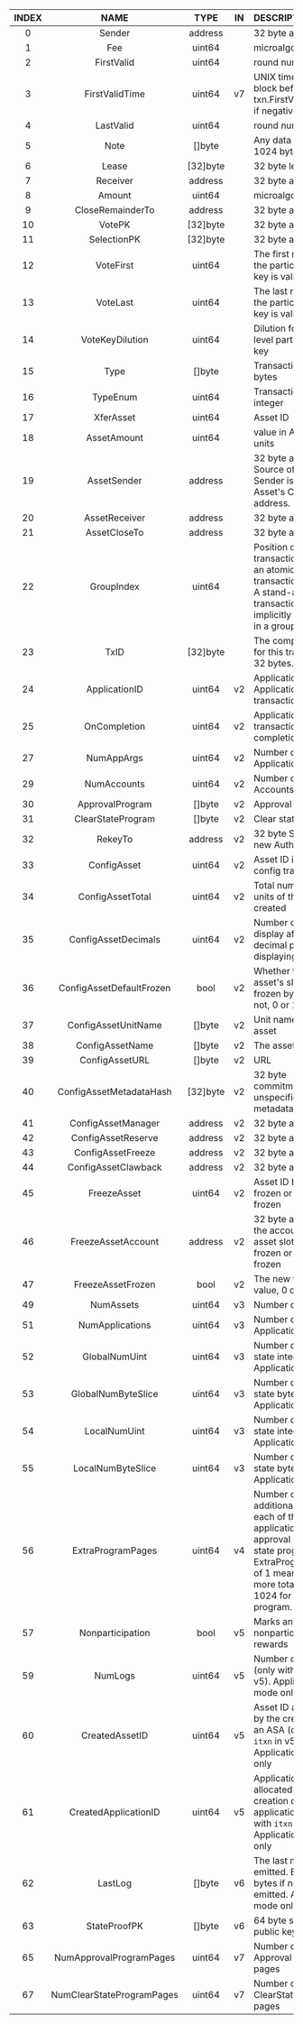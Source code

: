| INDEX |           NAME            |   TYPE   | IN | DESCRIPTION                                                                                                                                                                  |
|:-----:|:-------------------------:|:--------:|:--:|:-----------------------------------------------------------------------------------------------------------------------------------------------------------------------------|
|   0   |          Sender           | address  |    | 32 byte address                                                                                                                                                              |
|   1   |            Fee            |  uint64  |    | microalgos                                                                                                                                                                   |
|   2   |        FirstValid         |  uint64  |    | round number                                                                                                                                                                 |
|   3   |      FirstValidTime       |  uint64  | v7 | UNIX timestamp of block before txn.FirstValid. Fails if negative                                                                                                             |
|   4   |         LastValid         |  uint64  |    | round number                                                                                                                                                                 |
|   5   |           Note            |  []byte  |    | Any data up to 1024 bytes                                                                                                                                                    |
|   6   |           Lease           | [32]byte |    | 32 byte lease value                                                                                                                                                          |
|   7   |         Receiver          | address  |    | 32 byte address                                                                                                                                                              |
|   8   |          Amount           |  uint64  |    | microalgos                                                                                                                                                                   |
|   9   |     CloseRemainderTo      | address  |    | 32 byte address                                                                                                                                                              |
|  10   |          VotePK           | [32]byte |    | 32 byte address                                                                                                                                                              |
|  11   |        SelectionPK        | [32]byte |    | 32 byte address                                                                                                                                                              |
|  12   |         VoteFirst         |  uint64  |    | The first round that the participation key is valid.                                                                                                                         |
|  13   |         VoteLast          |  uint64  |    | The last round that the participation key is valid.                                                                                                                          |
|  14   |      VoteKeyDilution      |  uint64  |    | Dilution for the 2-level participation key                                                                                                                                   |
|  15   |           Type            |  []byte  |    | Transaction type as bytes                                                                                                                                                    |
|  16   |         TypeEnum          |  uint64  |    | Transaction type as integer                                                                                                                                                  |
|  17   |         XferAsset         |  uint64  |    | Asset ID                                                                                                                                                                     |
|  18   |        AssetAmount        |  uint64  |    | value in Asset's units                                                                                                                                                       |
|  19   |        AssetSender        | address  |    | 32 byte address. Source of assets if Sender is the Asset's Clawback address.                                                                                                 |
|  20   |       AssetReceiver       | address  |    | 32 byte address                                                                                                                                                              |
|  21   |       AssetCloseTo        | address  |    | 32 byte address                                                                                                                                                              |
|  22   |        GroupIndex         |  uint64  |    | Position of this transaction within an atomic transaction group. A stand-alone transaction is implicitly element 0 in a group of 1                                           |
|  23   |           TxID            | [32]byte |    | The computed ID for this transaction. 32 bytes.                                                                                                                              |
|  24   |       ApplicationID       |  uint64  | v2 | ApplicationID from ApplicationCall transaction                                                                                                                               |
|  25   |       OnCompletion        |  uint64  | v2 | ApplicationCall transaction on completion action                                                                                                                             |
|  27   |        NumAppArgs         |  uint64  | v2 | Number of ApplicationArgs                                                                                                                                                    |
|  29   |        NumAccounts        |  uint64  | v2 | Number of Accounts                                                                                                                                                           |
|  30   |      ApprovalProgram      |  []byte  | v2 | Approval program                                                                                                                                                             |
|  31   |     ClearStateProgram     |  []byte  | v2 | Clear state program                                                                                                                                                          |
|  32   |          RekeyTo          | address  | v2 | 32 byte Sender's new AuthAddr                                                                                                                                                |
|  33   |        ConfigAsset        |  uint64  | v2 | Asset ID in asset config transaction                                                                                                                                         |
|  34   |     ConfigAssetTotal      |  uint64  | v2 | Total number of units of this asset created                                                                                                                                  |
|  35   |    ConfigAssetDecimals    |  uint64  | v2 | Number of digits to display after the decimal place when displaying the asset                                                                                                |
|  36   | ConfigAssetDefaultFrozen  |   bool   | v2 | Whether the asset's slots are frozen by default or not, 0 or 1                                                                                                               |
|  37   |    ConfigAssetUnitName    |  []byte  | v2 | Unit name of the asset                                                                                                                                                       |
|  38   |      ConfigAssetName      |  []byte  | v2 | The asset name                                                                                                                                                               |
|  39   |      ConfigAssetURL       |  []byte  | v2 | URL                                                                                                                                                                          |
|  40   |  ConfigAssetMetadataHash  | [32]byte | v2 | 32 byte commitment to unspecified asset metadata                                                                                                                             |
|  41   |    ConfigAssetManager     | address  | v2 | 32 byte address                                                                                                                                                              |
|  42   |    ConfigAssetReserve     | address  | v2 | 32 byte address                                                                                                                                                              |
|  43   |     ConfigAssetFreeze     | address  | v2 | 32 byte address                                                                                                                                                              |
|  44   |    ConfigAssetClawback    | address  | v2 | 32 byte address                                                                                                                                                              |
|  45   |        FreezeAsset        |  uint64  | v2 | Asset ID being frozen or un-frozen                                                                                                                                           |
|  46   |    FreezeAssetAccount     | address  | v2 | 32 byte address of the account whose asset slot is being frozen or un-frozen                                                                                                 |
|  47   |     FreezeAssetFrozen     |   bool   | v2 | The new frozen value, 0 or 1                                                                                                                                                 |
|  49   |         NumAssets         |  uint64  | v3 | Number of Assets                                                                                                                                                             |
|  51   |      NumApplications      |  uint64  | v3 | Number of Applications                                                                                                                                                       |
|  52   |       GlobalNumUint       |  uint64  | v3 | Number of global state integers in ApplicationCall                                                                                                                           |
|  53   |    GlobalNumByteSlice     |  uint64  | v3 | Number of global state byteslices in ApplicationCall                                                                                                                         |
|  54   |       LocalNumUint        |  uint64  | v3 | Number of local state integers in ApplicationCall                                                                                                                            |
|  55   |     LocalNumByteSlice     |  uint64  | v3 | Number of local state byteslices in ApplicationCall                                                                                                                          |
|  56   |     ExtraProgramPages     |  uint64  | v4 | Number of additional pages for each of the application's approval and clear state programs. An ExtraProgramPages of 1 means 2048 more total bytes, or 1024 for each program. |
|  57   |     Nonparticipation      |   bool   | v5 | Marks an account nonparticipating for rewards                                                                                                                                |
|  59   |          NumLogs          |  uint64  | v5 | Number of Logs (only with `itxn` in v5). Application mode only                                                                                                               |
|  60   |      CreatedAssetID       |  uint64  | v5 | Asset ID allocated by the creation of an ASA (only with `itxn` in v5). Application mode only                                                                                 |
|  61   |   CreatedApplicationID    |  uint64  | v5 | ApplicationID allocated by the creation of an application (only with `itxn` in v5). Application mode only                                                                    |
|  62   |          LastLog          |  []byte  | v6 | The last message emitted. Empty bytes if none were emitted. Application mode only                                                                                            |
|  63   |       StateProofPK        |  []byte  | v6 | 64 byte state proof public key                                                                                                                                               |
|  65   |  NumApprovalProgramPages  |  uint64  | v7 | Number of Approval Program pages                                                                                                                                             |
|  67   | NumClearStateProgramPages |  uint64  | v7 | Number of ClearState Program pages                                                                                                                                           |